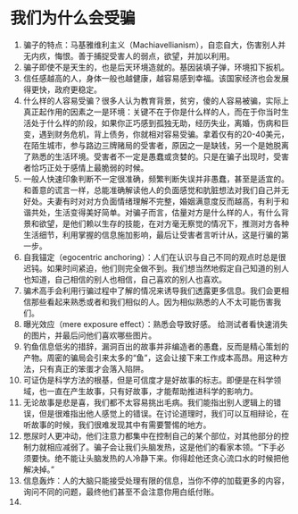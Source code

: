 # 我们为什么会受骗

1. 骗子的特点：马基雅维利主义（Machiavellianism），自恋自大，伤害别人并无内疚，悔恨。善于捕捉受害人的弱点，欲望，并加以利用。
2. 骗子即使不是天生的，也是后天环境造就的。基因装填子弹，环境扣下扳机。
3. 信任感越高的人，身体一般也越健康，越容易感到幸福。该国家经济也会发展得更快，政府更稳定。
4. 什么样的人容易受骗？很多人认为教育背景，贫穷，傻的人容易被骗，实际上真正起作用的因素之一是环境：关键不在于你是什么样的人，而在于你当时生活处于什么样的阶段，如果你正巧感到孤独无助，经历失业，离婚，伤病和巨变，遇到财务危机，背上债务，你就相对容易受骗。拿着仅有的20-40美元，在陌生城市，参与路边三牌赌局的受害者，原因之一是缺钱，另一个是她脱离了熟悉的生活环境。受害者不一定是愚蠢或贪婪的。只是在骗子出现时，受害者恰巧正处于感情上最脆弱的时候。
5. 一般人快速印象判断不一定很准确，频繁判断失误并非愚蠢，甚至是适宜的。和善意的谎言一样，总能准确解读他人的负面感觉和肮脏想法对我们自己并无好处。夫妻有时对对方负面情绪理解不完整，婚姻满意度反而越高，有利于和谐共处，生活变得美好简单。对骗子而言，估量对方是什么样的人，有什么背景和欲望，是他们赖以生存的技能，在对方毫无察觉的情况下，推测对方各种生活细节，利用掌握的信息施加影响，最后让受害者言听计从，这是行骗的第一步。
6. 自我锚定（egocentric anchoring）：人们在认识与自己不同的观点时总是很迟钝。如果时间紧迫，他们则完全做不到。我们想当然地假定自己知道的别人也知道，自己相信的别人也相信，自己喜欢的别人也喜欢。
7. 骗术高手会利用行骗过程中了解的情况来诱导我们透露更多信息。我们会更相信那些看起来熟悉或者和我们相似的人。因为相似熟悉的人不太可能伤害我们。
8. 曝光效应（mere exposure effect）：熟悉会导致好感。 给测试者看快速消失的图片，并最后问他们喜欢哪些图片。
9. 钓鱼信息低劣的措辞，漏洞百出的故事并非编造者的愚蠢，反而是精心策划的产物。周密的骗局会引来太多的“鱼”，这会让接下来工作成本高昂。用这种方法，只有真正的笨蛋才会落入陷阱。
10. 可证伪是科学方法的根基，但是可信度才是好故事的标志。即便是在科学领域，也一直在产生故事，只有好故事，才能帮助推进科学的影响力。
11. 无论故事是悲是喜，我们都不太容易挑出毛病。我们能指出别人逻辑上的错误，但是很难指出他人感觉上的错误。在讨论道理时，我们可以互相辩论，在听故事的时候，我们很难发现其中有需要警惕的地方。
12. 憋尿时人更冲动，他们注意力都集中在控制自己的某个部位，对其他部分的控制力就相应减弱了。骗子会让我们头脑发热，这是他们的看家本领。“下手必须要快。绝不能让头脑发热的人冷静下来。你得趁他还贪心流口水的时候把他解决掉。”
13. 信息轰炸：人的大脑只能接受处理有限的信息，当你不停的加载更多的内容，询问不同的问题，最终他们甚至不会注意你用白纸付账。 
14. 


